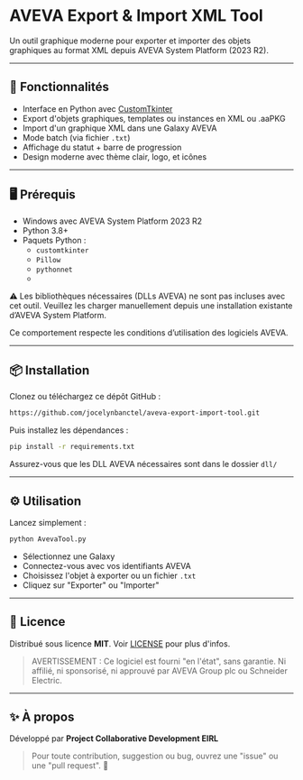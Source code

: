 # AVEVA Export & Import XML Tool

Un outil graphique moderne pour exporter et importer des objets graphiques au format XML depuis AVEVA System Platform (2023 R2).


---

## 🚀 Fonctionnalités

- Interface en Python avec [CustomTkinter](https://github.com/TomSchimansky/CustomTkinter)
- Export d'objets graphiques, templates ou instances en XML ou .aaPKG
- Import d'un graphique XML dans une Galaxy AVEVA
- Mode batch (via fichier `.txt`)
- Affichage du statut + barre de progression
- Design moderne avec thème clair, logo, et icônes

---

## 🖥️ Prérequis

- Windows avec AVEVA System Platform 2023 R2
- Python 3.8+
- Paquets Python :
  - `customtkinter`
  - `Pillow`
  - `pythonnet`
  - 
⚠️ Les bibliothèques nécessaires (DLLs AVEVA) ne sont pas incluses avec cet outil.
Veuillez les charger manuellement depuis une installation existante d’AVEVA System Platform.

Ce comportement respecte les conditions d’utilisation des logiciels AVEVA.

---

## 📦 Installation

Clonez ou téléchargez ce dépôt GitHub :

```bash
https://github.com/jocelynbanctel/aveva-export-import-tool.git
```

Puis installez les dépendances :

```bash
pip install -r requirements.txt
```

Assurez-vous que les DLL AVEVA nécessaires sont dans le dossier `dll/`

---

## ⚙️ Utilisation

Lancez simplement :

```bash
python AvevaTool.py
```

- Sélectionnez une Galaxy
- Connectez-vous avec vos identifiants AVEVA
- Choisissez l'objet à exporter ou un fichier `.txt`
- Cliquez sur "Exporter" ou "Importer"

---

## 📜 Licence

Distribué sous licence **MIT**. Voir [LICENSE](LICENSE) pour plus d'infos.

> AVERTISSEMENT : Ce logiciel est fourni "en l'état", sans garantie. Ni affilié, ni sponsorisé, ni approuvé par AVEVA Group plc ou Schneider Electric.

---

## ✨ À propos

Développé par **Project Collaborative Development EIRL**

> Pour toute contribution, suggestion ou bug, ouvrez une "issue" ou une "pull request". 🤝
